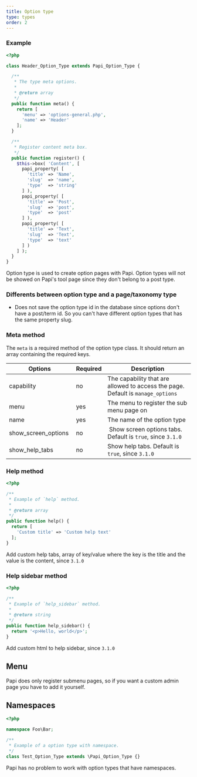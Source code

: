 ```yaml
---
title: Option type
type: types
order: 2
---
```


### Example

```php
<?php

class Header_Option_Type extends Papi_Option_Type {

  /**
   * The type meta options.
   *
   * @return array
   */
  public function meta() {
    return [
      'menu' => 'options-general.php',
      'name' => 'Header'
    ];
  }

  /**
   * Register content meta box.
   */
  public function register() {
    $this->box( 'Content', [
      papi_property( [
        'title' => 'Name',
        'slug'  => 'name',
        'type'  => 'string'
      ] ),
      papi_property( [
        'title' => 'Post',
        'slug'  => 'post',
        'type'  => 'post'
      ] ),
      papi_property( [
        'title' => 'Text',
        'slug'  => 'Text',
        'type'  => 'text'
      ] )
    ] );
  }
}
```

Option type is used to create option pages with Papi. Option types will not be showed on Papi's tool page since they don't belong to a post type.

### Differents between option type and a page/taxonomy type

- Does not save the option type id in the database since options don't have a post/term id. So you can't have different option types that has the same property slug.

### Meta method

The `meta` is a required method of the option type class. It should return an array containing the required keys.

Options             | Required | Description
--------------------|----------|------------
capability          | no       | The capability that are allowed to access the page. Default is `manage_options`
menu                | yes      | The menu to register the sub menu page on
name                | yes      | The name of the option type
show_screen_options | no       | Show screen options tabs. Default is `true`, since `3.1.0`
show_help_tabs      | no       | Show help tabs. Default is `true`, since `3.1.0`

### Help method

```php
<?php

/**
 * Example of `help` method.
 *
 * @return array
 */
public function help() {
  return [
    'Custom title' => 'Custom help text'
  ];
}
```

Add custom help tabs, array of key/value where the key is the title and the value is the content, since `3.1.0`

### Help sidebar method

```php
<?php

/**
 * Example of `help_sidebar` method.
 *
 * @return string
 */
public function help_sidebar() {
  return '<p>Hello, world</p>';
}
```

Add custom html to help sidebar, since `3.1.0`

## Menu

Papi does only register submenu pages, so if you want a custom admin page you have to add it yourself.

## Namespaces

```php
<?php

namespace Foo\Bar;

/**
 * Example of a option type with namespace.
 */
class Test_Option_Type extends \Papi_Option_Type {}
```

Papi has no problem to work with option types that have namespaces.
